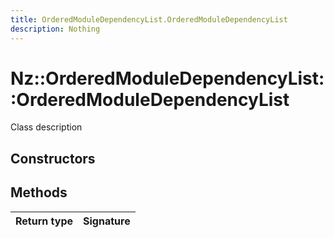```yaml
---
title: OrderedModuleDependencyList.OrderedModuleDependencyList
description: Nothing
---
```


# Nz::OrderedModuleDependencyList::OrderedModuleDependencyList

Class description

## Constructors


## Methods

| Return type | Signature |
| ----------- | --------- |
